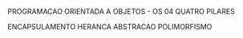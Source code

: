 PROGRAMACAO ORIENTADA A OBJETOS - OS 04 QUATRO PILARES

ENCAPSULAMENTO
HERANCA
ABSTRACAO
POLIMORFISMO
